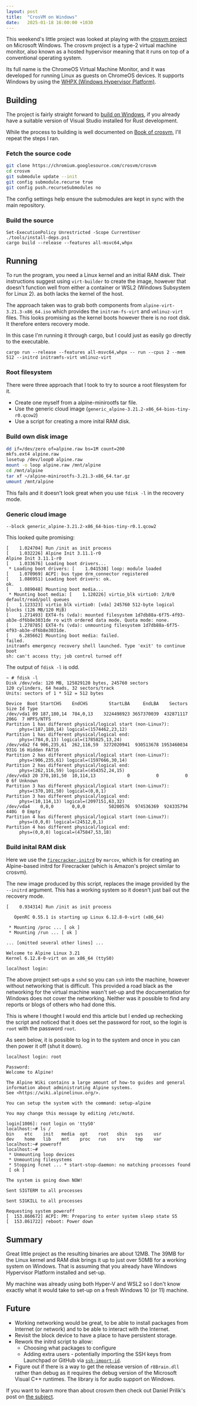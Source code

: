 ```yaml
---
layout: post
title:  "CrosVM on Windows"
date:   2025-01-18 16:00:00 +1030
---
```


This weekend's little project was looked at playing with the [crosvm project][0] on
Microsoft Windows. The crosvm project is a type-2 virtual machine monitor,
also known as a hosted hypervisor meaning that it runs on top of a conventional
operating system.

Its full name is the ChromeOS Virtual Machine Monitor, and it was developed for
running Linux as guests on ChromeOS devices. It supports Windows by using the
[WHPX (Windows Hypervisor Platform)][2].

Building
--------
The project is fairly straight forward to [build on Windows][3], if you already have
a suitable version of Visual Studio installed for Rust development.

While the process to building is well documented on [Book of crosvm][3], I'll repeat
the steps I ran.

### Fetch the source code
```sh
git clone https://chromium.googlesource.com/crosvm/crosvm
cd crosvm
git submodule update --init
git config submodule.recurse true
git config push.recurseSubmodules no
```
The config settings help ensure the submodules are kept in sync with the main repository.

### Build the source
```
Set-ExecutionPolicy Unrestricted -Scope CurrentUser
./tools/install-deps.ps1
cargo build --release --features all-msvc64,whpx
```

Running
-------
To run the program, you need a Linux kernel and an initial RAM disk. Their instructions
suggest using `virt-builder` to create the image, however that doesn't function well from
either a container or WSL2 (Windows Subsystem for Linux 2). as both lacks the kernel of the
host.

The approach taken was to grab both components from  `alpine-virt-3.21.3-x86_64.iso` which
provides the `initram-fs-virt` and `vmlinuz-virt` files. This looks promising as the kernel
boots however there is no root disk. It therefore enters recovery mode.

In this case I'm running it through cargo, but I could just as easily go directly to the executable.
```
cargo run --release --features all-msvc64,whpx -- run --cpus 2 --mem 512 --initrd initramfs-virt vmlinuz-virt
```

### Root filesystem
There were three approach that I took to try to source a root filesystem for it.

* Create one myself from a alpine-minirootfs tar file.
* Use the generic cloud image (`generic_alpine-3.21.2-x86_64-bios-tiny-r0.qcow2`)
* Use a script for creating a more inital RAM disk.

### Build own disk image
```sh
dd if=/dev/zero of=alpine.raw bs=1M count=200
mkfs.ext4 alpine.raw
losetup /dev/loop0 alpine.raw
mount -o loop alpine.raw /mnt/alpine
cd /mnt/alpine
tar xf ~/alpine-minirootfs-3.21.3-x86_64.tar.gz
umount /mnt/alpine
```
This fails and it doesn't look great when you use `fdisk -l` in the recovery mode.

### Generic cloud image
`--block generic_alpine-3.21.2-x86_64-bios-tiny-r0.1.qcow2`

This looked quite promising:
```
[    1.024704] Run /init as init process
[    1.032226] Alpine Init 3.11.1-r0
Alpine Init 3.11.1-r0
[    1.033676] Loading boot drivers...
 * Loading boot drivers: [    1.041538] loop: module loaded
[    1.070969] ACPI: bus type drm_connector registered
[    1.086951] Loading boot drivers: ok.
ok.
[    1.089048] Mounting boot media...
 * Mounting boot media: [    1.120226] virtio_blk virtio0: 2/0/0 default/read/poll queues
[    1.123323] virtio_blk virtio0: [vda] 245760 512-byte logical blocks (126 MB/120 MiB)
[    1.271493] EXT4-fs (vda): mounted filesystem 1d7db88a-6f75-4f93-ab3e-df6b8e3031de ro with ordered data mode. Quota mode: none.
[    1.278785] EXT4-fs (vda): unmounting filesystem 1d7db88a-6f75-4f93-ab3e-df6b8e3031de.
[    6.285662] Mounting boot media: failed.
failed.
initramfs emergency recovery shell launched. Type 'exit' to continue boot
sh: can't access tty; job control turned off
```

The output of `fdisk -l` is odd.
```
~ # fdisk -l
Disk /dev/vda: 120 MB, 125829120 bytes, 245760 sectors
120 cylinders, 64 heads, 32 sectors/track
Units: sectors of 1 * 512 = 512 bytes

Device  Boot StartCHS    EndCHS        StartLBA     EndLBA    Sectors  Size Id Type
/dev/vda1 09 187,180,14  784,0,13    3224498923 3657370039  432871117  206G  7 HPFS/NTFS
Partition 1 has different physical/logical start (non-Linux?):
     phys=(187,180,14) logical=(1574462,23,12)
Partition 1 has different physical/logical end:
     phys=(784,0,13) logical=(1785825,13,24)
/dev/vda2 f4 906,235,61  262,116,59  3272020941  930513678 1953460034  931G 16 Hidden FAT16
Partition 2 has different physical/logical start (non-Linux?):
     phys=(906,235,61) logical=(1597666,30,14)
Partition 2 has different physical/logical end:
     phys=(262,116,59) logical=(454352,24,15)
/dev/vda3 20 370,101,50  10,114,13            0          0          0     0 6f Unknown
Partition 3 has different physical/logical start (non-Linux?):
     phys=(370,101,50) logical=(0,0,1)
Partition 3 has different physical/logical end:
     phys=(10,114,13) logical=(2097151,63,32)
/dev/vda4    0,0,0       0,0,0         50200576  974536369  924335794  440G  0 Empty
Partition 4 has different physical/logical start (non-Linux?):
     phys=(0,0,0) logical=(24512,0,1)
Partition 4 has different physical/logical end:
     phys=(0,0,0) logical=(475847,53,18)
```

### Build inital RAM disk
Here we use the [`firecracker-initrd`][4] by `marcov`, which is for creating an
Alpine-based initrd for Firecracker (which is Amazon's project similar to crosvm).

The new image produced by this script, replaces the image provided by the `--initrd` argument.
This has a working system so it doesn't just bail out the recovery mode.

```
[    0.934314] Run /init as init process

   OpenRC 0.55.1 is starting up Linux 6.12.8-0-virt (x86_64)

 * Mounting /proc ... [ ok ]
 * Mounting /run ... [ ok ]

... [omitted several other lines] ...

Welcome to Alpine Linux 3.21
Kernel 6.12.8-0-virt on an x86_64 (ttyS0)

localhost login:
```

The above project set-ups a `sshd` so you can `ssh` into the machine, however
without networking that is difficult. This provided a road black as
the networking for the virtual machine wasn't set-up and the documentation
for Windows does not cover the networking. Neither was it possible to find any
reports or blogs of others who had done this.

This is where I thought I would end this article but I ended up rechecking the
script and noticed that it does set the password for root, so the login is
`root` with the password `root`.

As seen below, it is possible to log in to the system and once in you can then
power it off (shut it down).

```
localhost login: root

Password:
Welcome to Alpine!

The Alpine Wiki contains a large amount of how-to guides and general
information about administrating Alpine systems.
See <https://wiki.alpinelinux.org/>.

You can setup the system with the command: setup-alpine

You may change this message by editing /etc/motd.

login[1006]: root login on 'ttyS0'
localhost:~# ls /
bin    etc    init   media  opt    root   sbin   sys    usr
dev    home   lib    mnt    proc   run    srv    tmp    var
localhost:~# poweroff
localhost:~#
 * Unmounting loop devices
 * Unmounting filesystems
 * Stopping fcnet ... * start-stop-daemon: no matching processes found
 [ ok ]

The system is going down NOW!

Sent SIGTERM to all processes

Sent SIGKILL to all processes

Requesting system poweroff
[  153.860672] ACPI: PM: Preparing to enter system sleep state S5
[  153.861722] reboot: Power down
```

Summary
-------
Great little project as the resulting binaries are about 12MB.
The 39MB for the Linux kernel and RAM disk brings it up to just over 50MB
for a working system on Windows. That is assuming that you already have
Windows Hypervisor Platform installed and set-up.

My machine was already using both Hyper-V and WSL2 so I don't know exactly
what it would take to set-up on a fresh Windows 10 (or 11) machine.

Future
------
* Working networking would be great, to be able to install packages from Internet (or network)
  and to be able to interact with the Internet.
* Revisit the block device to have a place to have persistent storage.
* Rework the initrd script to allow:
  * Choosing what packages to configure
  * Adding extra users - potentially importing the SSH keys from Launchpad or GitHub via [`ssh-import-id`][5].
* Figure out if there is a way to get the release version of `r8Brain.dll` rather than debug as it
  requires the debug version of the Microsoft Visual C++ runtimes. The library is for audio support
  on Windows.

If you want to learn more than about crosvm then check out Daniel Prilik's post on [the subject][6].

[0]: https://crosvm.dev/book/
[1]: https://chromium.googlesource.com/crosvm/crosvm/
[2]: https://learn.microsoft.com/en-us/virtualization/api/hypervisor-platform/hypervisor-platform
[3]: https://crosvm.dev/book/building_crosvm/windows.html
[4]: https://github.com/marcov/firecracker-initrd
[5]: https://launchpad.net/ssh-import-id
[6]: https://prilik.com/blog/post/crosvm-paravirt/
